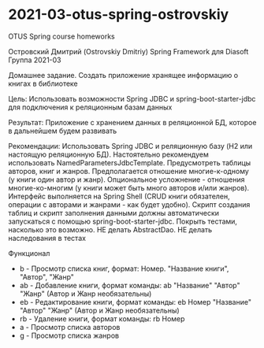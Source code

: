 # 2021-03-otus-spring-ostrovskiy
OTUS Spring course homeworks

Островский Дмитрий (Ostrovskiy Dmitriy)
Spring Framework для Diasoft
Группа 2021-03

Домашнее задание.
Создать приложение хранящее информацию о книгах в библиотеке

Цель:
Использовать возможности Spring JDBC и spring-boot-starter-jdbc для подключения к реляционным базам данных 

Результат: 
Приложение с хранением данных в реляционной БД, которое в дальнейшем будем развивать

Рекомендации:
Использовать Spring JDBC и реляционную базу (H2 или настоящую реляционную БД). 
Настоятельно рекомендуем использовать NamedParametersJdbcTemplate.
Предусмотреть таблицы авторов, книг и жанров.
Предполагается отношение многие-к-одному (у книги один автор и жанр). 
Опциональное усложнение - отношения многие-ко-многим (у книги может быть много авторов и/или жанров).
Интерфейс выполняется на Spring Shell (CRUD книги обязателен, операции с авторами и жанрами - как будет удобно).
Скрипт создания таблиц и скрипт заполнения данными должны автоматически запускаться с помощью spring-boot-starter-jdbc.
Покрыть тестами, насколько это возможно.
НЕ делать AbstractDao.
НЕ делать наследования в тестах

Функционал

- b - Просмотр списка книг, формат: Номер. "Название книги", "Автор", "Жанр"
- ab - Добавление книги, формат команды: ab "Название" "Автор" "Жанр" (Автор и Жанр необязательны)
- eb - Редактирование книги, формат команды: eb Номер "Название" "Автор" "Жанр" (Автор и Жанр необязательны)
- rb - Удаление книги, формат команды: rb Номер
- a - Просмотр списка авторов
- g - Просмотр списка жанров
